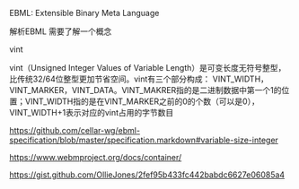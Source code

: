 
EBML: Extensible Binary Meta Language



解析EBML 需要了解一个概念

vint 

vint（Unsigned Integer Values of Variable Length）是可变长度无符号整型，比传统32/64位整型更加节省空间。vint有三个部分构成： VINT_WIDTH，VINT_MARKER，VINT_DATA。VINT_MAKRER指的是二进制数据中第一个1的位置；VINT_WIDTH指的是在VINT_MARKER之前的0的个数（可以是0），VINT_WIDTH+1表示对应的vint占用的字节数目

https://github.com/cellar-wg/ebml-specification/blob/master/specification.markdown#variable-size-integer



https://www.webmproject.org/docs/container/



https://gist.github.com/OllieJones/2fef95b433fc442babdc6627e06085a4

